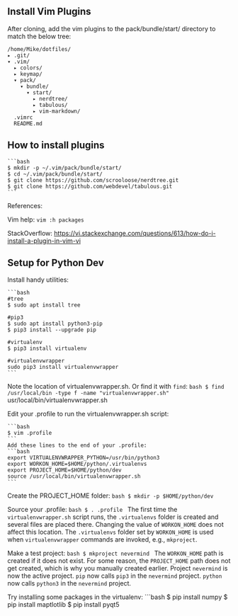 Install Vim Plugins
--------------------
After cloning, add the vim plugins to the pack/bundle/start/ directory to match
the below tree:

    /home/Mike/dotfiles/
    ▸ .git/
    ▾ .vim/
      ▸ colors/
      ▸ keymap/
      ▾ pack/
        ▾ bundle/
          ▾ start/
            ▸ nerdtree/
            ▸ tabulous/
            ▸ vim-markdown/
      .vimrc
      README.md

How to install plugins
----------------------
    ```bash
    $ mkdir -p ~/.vim/pack/bundle/start/
    $ cd ~/.vim/pack/bundle/start/
    $ git clone https://github.com/scrooloose/nerdtree.git
    $ git clone https://github.com/webdevel/tabulous.git
    ```

References:

Vim help:
    ```vim
    :h packages
    ```

StackOverflow:
    https://vi.stackexchange.com/questions/613/how-do-i-install-a-plugin-in-vim-vi

Setup for Python Dev
--------------------
Install handy utilities:

    ```bash
    #tree
    $ sudo apt install tree

    #pip3
    $ sudo apt install python3-pip
    $ pip3 install --upgrade pip

    #virtualenv
    $ pip3 install virtualenv

    #virtualenvwrapper
    sudo pip3 install virtualenvwrapper
    ```

Note the location of virtualenvwrapper.sh.
Or find it with `find`:
    ```bash
    $ find /usr/local/bin -type f -name "virtualenvwrapper.sh"
    ```
    usr/local/bin/virtualenvwrapper.sh

Edit your .profile to run the virtualenvwrapper.sh script:

    ```bash
    $ vim .profile
    ```
    Add these lines to the end of your .profile:
    ```bash
    export VIRTUALENVWRAPPER_PYTHON=/usr/bin/python3
    export WORKON_HOME=$HOME/python/.virtualenvs
    export PROJECT_HOME=$HOME/python/dev
    source /usr/local/bin/virtualenvwrapper.sh
    ```

Create the PROJECT_HOME folder:
    ```bash
    $ mkdir -p $HOME/python/dev
    ```

Source your .profile:
    ```bash
    $ . .profile
    ```
    The first time the `virtualenvwrapper.sh` script runs, the `.virtualenvs`
    folder is created and several files are placed there.
    Changing the value of `WORKON_HOME` does not affect this location.
    The `.virtualenvs` folder set by `WORKON_HOME` is used when
    `virtualenvwrapper` commands are invoked, e.g., `mkproject`.

Make a test project:
    ```bash
    $ mkproject nevermind
    ```
    The `WORKON_HOME` path is created if it does not exist.
    For some reason, the `PROJECT_HOME` path does not get created, which is why
    you manually created earlier.
    Project `nevermind` is now the active project.
    `pip` now calls `pip3` in the `nevermind` project.
    `python` now calls `python3` in the `nevermind` project.

Try installing some packages in the virtualenv:
    ```bash
    $ pip install numpy
    $ pip install maptlotlib
    $ pip install pyqt5
